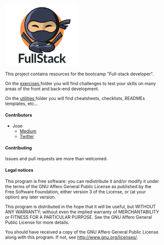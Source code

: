 <img src="flat,550x550,075,f.u1.jpg" height=200>

This project contains resources for the bootcamp "Full-stack developer".

On the <a href="Exercises"> exercises </a> folder you will find challenges to test your skills on many areas of the front and back-end development.

On the <a href="Utilities"> utilities </a> folder you will find cheatsheets, checklists, READMEs templates, etc...

#### Contributors

- Jose
  - <a href="https://medium.com/@jhervasdiaz">Medium</a>
  - <a href="https://twitter.com/zelzebu">Twitter</a>

#### Contributing

 Issues and pull requests are more than welcomed.

 #### Legal notices

This program is free software: you can redistribute it and/or modify
it under the terms of the GNU Affero General Public License as published by
the Free Software Foundation, either version 3 of the License, or
(at your option) any later version.

This program is distributed in the hope that it will be useful,
but WITHOUT ANY WARRANTY; without even the implied warranty of
MERCHANTABILITY or FITNESS FOR A PARTICULAR PURPOSE.  See the
GNU Affero General Public License for more details.

You should have received a copy of the GNU Affero General Public License
along with this program.  If not, see <http://www.gnu.org/licenses/>.
